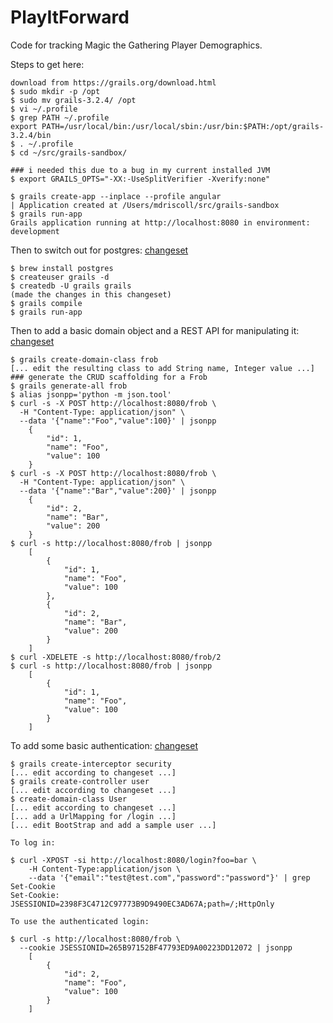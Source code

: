 # PlayItForward
Code for tracking Magic the Gathering Player Demographics.

Steps to get here:

    download from https://grails.org/download.html
    $ sudo mkdir -p /opt
    $ sudo mv grails-3.2.4/ /opt
    $ vi ~/.profile
    $ grep PATH ~/.profile
    export PATH=/usr/local/bin:/usr/local/sbin:/usr/bin:$PATH:/opt/grails-3.2.4/bin
    $ . ~/.profile
    $ cd ~/src/grails-sandbox/

    ### i needed this due to a bug in my current installed JVM
    $ export GRAILS_OPTS="-XX:-UseSplitVerifier -Xverify:none"

    $ grails create-app --inplace --profile angular
    | Application created at /Users/mdriscoll/src/grails-sandbox
    $ grails run-app
    Grails application running at http://localhost:8080 in environment: development

Then to switch out for postgres: [changeset](https://github.com/syncsynchalt/grails-sandbox/commit/0fa590fdae54056ea98316f17d92ad1e650a328d)

    $ brew install postgres
    $ createuser grails -d
    $ createdb -U grails grails
    (made the changes in this changeset)
    $ grails compile
    $ grails run-app

Then to add a basic domain object and a REST API for manipulating it: [changeset](https://github.com/syncsynchalt/grails-sandbox/commit/409b703506f653fe54ae557c029dde7e1f58db09)

    $ grails create-domain-class frob
    [... edit the resulting class to add String name, Integer value ...]
    ### generate the CRUD scaffolding for a Frob
    $ grails generate-all frob
    $ alias jsonpp='python -m json.tool'
    $ curl -s -X POST http://localhost:8080/frob \
      -H "Content-Type: application/json" \
      --data '{"name":"Foo","value":100}' | jsonpp
        {
            "id": 1,
            "name": "Foo",
            "value": 100
        }
    $ curl -s -X POST http://localhost:8080/frob \
      -H "Content-Type: application/json" \
      --data '{"name":"Bar","value":200}' | jsonpp
        {
            "id": 2,
            "name": "Bar",
            "value": 200
        }
    $ curl -s http://localhost:8080/frob | jsonpp
        [
            {
                "id": 1,
                "name": "Foo",
                "value": 100
            },
            {
                "id": 2,
                "name": "Bar",
                "value": 200
            }
        ]
    $ curl -XDELETE -s http://localhost:8080/frob/2
    $ curl -s http://localhost:8080/frob | jsonpp
        [
            {
                "id": 1,
                "name": "Foo",
                "value": 100
            }
        ]

To add some basic authentication: [changeset](https://github.com/syncsynchalt/grails-sandbox/commit/c0b67e7f570dc27dd9c4e540f52bcc4ca5740995)

    $ grails create-interceptor security
    [... edit according to changeset ...]
    $ grails create-controller user
    [... edit according to changeset ...]
    $ create-domain-class User
    [... edit according to changeset ...]
    [... add a UrlMapping for /login ...]
    [... edit BootStrap and add a sample user ...]

    To log in:

    $ curl -XPOST -si http://localhost:8080/login?foo=bar \
        -H Content-Type:application/json \
        --data '{"email":"test@test.com","password":"password"}' | grep Set-Cookie
    Set-Cookie: JSESSIONID=2398F3C4712C97773B9D9490EC3AD67A;path=/;HttpOnly

    To use the authenticated login:

    $ curl -s http://localhost:8080/frob \
      --cookie JSESSIONID=265B97152BF47793ED9A00223DD12072 | jsonpp
        [
            {
                "id": 2,
                "name": "Foo",
                "value": 100
            }
        ]
